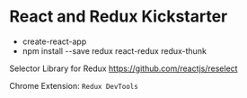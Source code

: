 # React and Redux Kickstarter

* create-react-app <app-name>
* npm install --save redux react-redux redux-thunk

Selector Library for Redux
https://github.com/reactjs/reselect

Chrome Extension: `Redux DevTools`